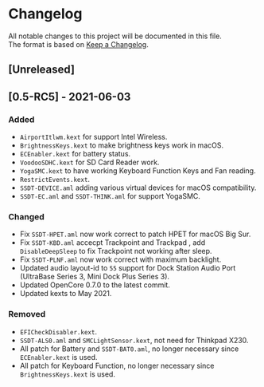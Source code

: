 # Changelog
All notable changes to this project will be documented in this file.  
The format is based on [Keep a Changelog](https://keepachangelog.com/en/1.0.0/).

## [Unreleased]

## [0.5-RC5] - 2021-06-03
### Added
- `AirportItlwm.kext` for support Intel Wireless.
- `BrightnessKeys.kext` to make brightness keys work in macOS.
- `ECEnabler.kext` for battery status.
- `VoodooSDHC.kext` for SD Card Reader work.
- `YogaSMC.kext` to have working Keyboard Function Keys and Fan reading.
- `RestrictEvents.kext`.
- `SSDT-DEVICE.aml` adding various virtual devices for macOS compatibility.
- `SSDT-EC.aml` and `SSDT-THINK.aml` for support YogaSMC.
### Changed
- Fix `SSDT-HPET.aml` now work correct to patch HPET for macOS Big Sur.
- Fix `SSDT-KBD.aml` accecpt Trackpoint and Trackpad , add `DisableDeepSleep` to fix Trackpoint not working after sleep.
- Fix `SSDT-PLNF.aml` now work correct with maximum backlight.
- Updated audio layout-id to `55` support for Dock Station Audio Port (UltraBase Series 3, Mini Dock Plus Series 3).
- Updated OpenCore 0.7.0 to the latest commit.
- Updated kexts to May 2021.
### Removed
- `EFICheckDisabler.kext`.
- `SSDT-ALS0.aml` and `SMCLightSensor.kext`, not need for Thinkpad X230.
- All patch for Battery and `SSDT-BAT0.aml`, no longer necessary since `ECEnabler.kext` is used.
- All patch for Keyboard Function, no longer necessary since `BrightnessKeys.kext` is used.
